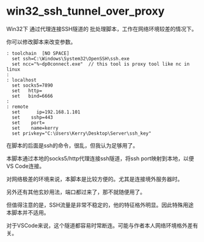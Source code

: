 # win32_ssh_tunnel_over_proxy
Win32下 通过代理连接SSH隧道的 批处理脚本，工作在网络环境较差的情况下。

你可以修改脚本来改变参数。
```batch
: toolchain  [NO SPACE]
  set ssh=C:\Windows\System32\OpenSSH\ssh.exe
  set ncc="%~dp0connect.exe"  // this tool is proxy tool like nc in linux
:
: localhost
  set socks5=7890
  set   http=
  set   bind=6666
:
: remote
  set      ip=192.168.1.101
  set    sshp=443
  set    port=
  set    name=kerry
  set privkey="C:\Users\Kerry\Desktop\Server\ssh_key"
  ```
  
 在脚本的后面是ssh的命令，很乱，但我认为足够用了。
 
 本脚本通过本地的socks5/http代理连接ssh隧道，将ssh port映射到本地，以便VS Code连接。

 对网络极差的环境来说，本脚本是比较方便的。尤其是连接境外服务器时。
 
 另外还有其他玄妙用法，端口都过来了，那不就随便用了。
 
 但值得注意的是，SSH流量是非常不稳定的，他的特征格外明显。因此特殊用途本脚本并不适用。
 
 对于VSCode来说，这个隧道都容易时常断连。可能与作者本人网络环境格外差有关。

